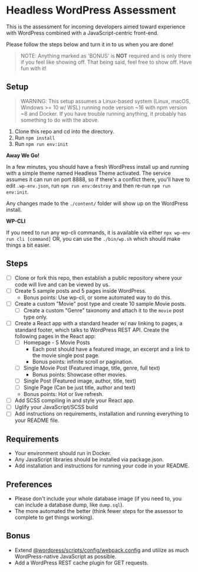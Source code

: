 # Headless WordPress Assessment

This is the assessment for incoming developers aimed toward experience with WordPress combined with a JavaScript-centric front-end.

Please follow the steps below and turn it in to us when you are done!

> NOTE: Anything marked as 'BONUS' is **NOT** required and is only there if you feel like showing off. That being said, feel free to show off. Have fun with it!

## Setup

> WARNING: This setup assumes a Linux-based system (Linux, macOS, Windows >= 10 w/ WSL) running node version ~16 with npm version ~8 and Docker. If you have trouble running anything, it probably has something to do with the above.

1. Clone this repo and cd into the directory.
1. Run `npm install`
1. Run `npm run env:init`

**Away We Go!**

In a few minutes, you should have a fresh WordPress install up and running with a simple theme named Headless Theme activated. The service assumes it can run on port 8888, so if there's a conflict there, you'll have to edit `.wp-env.json`, run `npm run env:destroy` and then re-run `npm run env:init`.

Any changes made to the `./content/` folder will show up on the WordPress install.

**WP-CLI**

If you need to run any wp-cli commands, it is available via either `npx wp-env run cli [command]` OR, you can use the `./bin/wp.sh` which should make things a bit easier.

## Steps

- [ ] Clone or fork this repo, then establish a public repository where your code will live and can be viewed by us.
- [ ] Create 5 sample posts and 5 pages inside WordPress.
  - Bonus points: Use wp-cli, or some automated way to do this.
- [ ] Create a custom "Movie" post type and create 10 sample Movie posts.
  - [ ] Create a custom "Genre" taxonomy and attach it to the `movie` post type only.
- [ ] Create a React app with a standard header w/ nav linking to pages, a standard footer, which talks to WordPress REST API. Create the following pages in the React app:
  - [ ] Homepage - 5 Movie Posts
    - Each post should have a featured image, an excerpt and a link to the movie single post page.
    - Bonus points: infinite scroll or pagination.
  - [ ] Single Movie Post (Featured image, title, genre, full text)
    - Bonus points: Showcase other movies.
  - [ ] Single Post (Featured image, author, title, text)
  - [ ] Single Page (Can be just title, author and text)
  - Bonus points: Hot or live refresh.
- [ ] Add SCSS compiling in and style your React app.
- [ ] Uglify your JavaScript/SCSS build
- [ ] Add instructions on requirements, installation and running everything to your README file.

## Requirements

- Your environment should run in Docker.
- Any JavaScript libraries should be installed via package.json.
- Add installation and instructions for running your code in your README.

## Preferences

- Please don't include your whole database image (if you need to, you can include a database dump, like `dump.sql`).
- The more automated the better (think fewer steps for the assessor to complete to get things working).

## Bonus

- Extend [@wordpress/scripts/config/webpack.config](https://developer.wordpress.org/block-editor/reference-guides/packages/packages-scripts/#provide-your-own-webpack-config) and utilize as much WordPress-native JavaScript as possible.
- Add a WordPress REST cache plugin for GET requests.